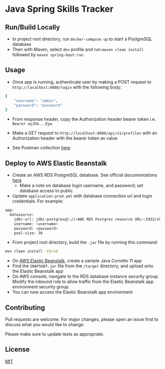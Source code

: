 # Java Spring Skills Tracker

## Run/Build Locally

- In project root directory, run `docker-compose up` to start a PostgreSQL database
- Then with Maven, select `dev` profile and run `maven clean install` followed by `maven spring-boot:run`


## Usage  

- Once app is running, authenticate user by making a POST request to `http://localhost:8080/login` with the following body:

```bash
{
    "username": "admin",
    "password": "password"
}
```

- From response header, copy the Authorization header bearer token i.e. `Bearer eyJhb...Eyw`

- Make a GET request to `http://localhost:8080/api/v1/profiles` with an Authorization header with the bearer token as value

- See Postman collection [here](https://www.getpostman.com/collections/b8d3e24049479e11bdbd)

## Deploy to AWS Elastic Beanstalk

- Create an AWS RDS PostgreSQL database. See official documentations [here](https://docs.aws.amazon.com/AmazonRDS/latest/UserGuide/CHAP_GettingStarted.CreatingConnecting.PostgreSQL.html)
   - Make a note on database login username, and password; set database access to public
- Update `application-prod.yml` with database connection url and login credentials. For example:

```bash
app:
  datasource:
    jdbc-url: jdbc:postgresql://<AWS RDS Postgres resource URL>:5432/skillsdb
    username: <username>
    password: <password>
    pool-size: 30
```

- From project root directory, build the `.jar` file by running this command:
```bash
mvn clean install -Pprod
```

- On [AWS Elastic Beanstalk](https://docs.aws.amazon.com/elasticbeanstalk/latest/dg/create_deploy_Java.html), create a sample Java Corretto 11 app
- Find the `SNAPSHOT.jar` file from the `/target` directory, and upload onto the Elastic Beanstalk app
- On AWS console, navigate to the RDS database instance security group. Modify the inbound rule to allow traffic from the Elastic Beanstalk app environment security group
- You can now access the Elastic Beanstalk app environment

## Contributing
Pull requests are welcome. For major changes, please open an issue first to discuss what you would like to change.

Please make sure to update tests as appropriate.

## License
[MIT](https://choosealicense.com/licenses/mit/)



